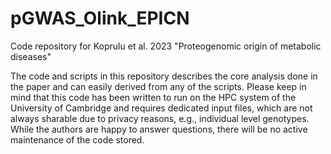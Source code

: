 # pGWAS_Olink_EPICN

Code repository for Koprulu et al. 2023 "Proteogenomic origin of metabolic diseases"

The code and scripts in this repository describes the core analysis done in the paper and can easily derived from any of the scripts. Please keep in mind that this code has been written to run on the HPC system of the University of Cambridge and requires dedicated input files, which are not always sharable due to privacy reasons, e.g., individual level genotypes. While the authors are happy to answer questions, there will be no active maintenance of the code stored.
